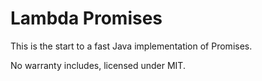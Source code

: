 Lambda Promises
===

This is the start to a fast Java implementation of Promises.

No warranty includes, licensed under MIT.
